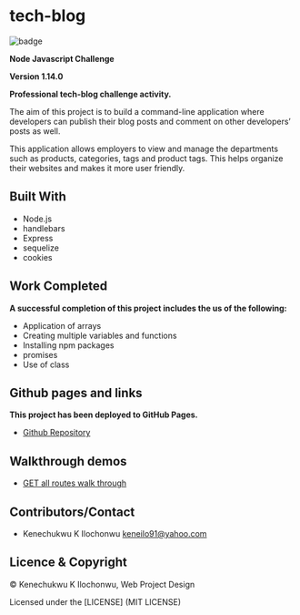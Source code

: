 # tech-blog

![badge](https://img.shields.io/badge/License-mit-red.svg)

**Node Javascript Challenge**

**Version 1.14.0**

**Professional tech-blog challenge activity.**

The aim of this project is to build a command-line application where developers can publish their blog posts and comment on other developers’ posts as well. 

This application allows employers to view and manage the departments such as products, categories, tags and product tags. This helps organize their websites and makes it more user friendly.

## Built With

- Node.js
- handlebars
- Express
- sequelize
- cookies


## Work Completed

**A successful completion of this project includes the us of the following:**

- Application of arrays
- Creating multiple variables and functions
- Installing npm packages
- promises
- Use of class

## Github pages and links

**This project has been deployed to GitHub Pages.** 

- [Github Repository](https://github.com/kenesei91/tech-blog)

## Walkthrough demos

- [GET all routes walk through]()


## Contributors/Contact

- Kenechukwu K Ilochonwu <keneilo91@yahoo.com>


## Licence & Copyright


© Kenechukwu K Ilochonwu, Web Project Design


Licensed under the [LICENSE] (MIT LICENSE)
